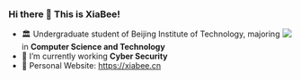### Hi there 👋 This is XiaBee!



<img align="right" src="https://github-readme-stats.vercel.app/api?username=xiabee&count_private=true&show_icons=true&theme=radical&include_all_commits=true" />



- :classical_building: Undergraduate student of Beijing Institute of Technology, majoring in **Computer Science and Technology**
- 🔭 I’m currently working **Cyber Security**
- :star2: Personal Website: https://xiabee.cn

